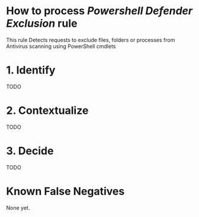 # How to process *Powershell Defender Exclusion* rule
This rule Detects requests to exclude files, folders or processes from Antivirus scanning using PowerShell cmdlets

# 1. Identify
TODO

# 2. Contextualize
TODO

# 3. Decide
TODO

# Known False Negatives
None yet.
